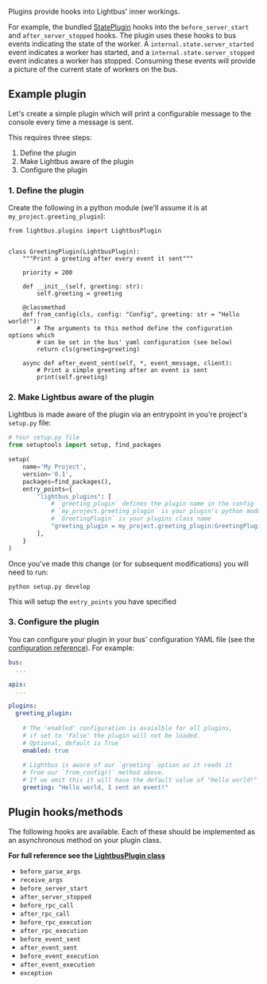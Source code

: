 Plugins provide hooks into Lightbus' inner workings.

For example, the bundled [StatePlugin]
 hooks into the `before_server_start` and `after_server_stopped` hooks. 
The plugin uses these hooks to bus events indicating the state of the worker. 
A `internal.state.server_started` event indicates a worker has started, and a 
`internal.state.server_stopped` event indicates a worker has stopped. Consuming 
these events will provide a picture of the current state of workers on the bus.

## Example plugin

Let's create a simple plugin which will print a configurable message to the 
console every time a message is sent.

This requires three steps:

1. Define the plugin
1. Make Lightbus aware of the plugin
1. Configure the plugin

### 1. Define the plugin

Create the following in a python module (we'll assume it is at `my_project.greeting_plugin`):

```python3
from lightbus.plugins import LightbusPlugin


class GreetingPlugin(LightbusPlugin):
    """Print a greeting after every event it sent"""
    
    priority = 200

    def __init__(self, greeting: str):
        self.greeting = greeting

    @classmethod
    def from_config(cls, config: "Config", greeting: str = "Hello world!"):
        # The arguments to this method define the configuration options which 
        # can be set in the bus' yaml configuration (see below)
        return cls(greeting=greeting)

    async def after_event_sent(self, *, event_message, client):
        # Print a simple greeting after an event is sent
        print(self.greeting)
```

### 2. Make Lightbus aware of the plugin

Lightbus is made aware of the plugin via an entrypoint in you're project's `setup.py` file:

```python
# Your setup.py file
from setuptools import setup, find_packages

setup(
    name='My Project',
    version='0.1',
    packages=find_packages(),
    entry_points={
        "lightbus_plugins": [
            # `greeting_plugin` defines the plugin name in the config
            # `my_project.greeting_plugin` is your plugin's python module
            # `GreetingPlugin` is your plugins class name
            "greeting_plugin = my_project.greeting_plugin:GreetingPlugin",
        ],
    }
)
```

Once you've made this change (or for subsequent modifications) you will need to run:

    python setup.py develop
    
This will setup the `entry_points` you have specified

### 3. Configure the plugin

You can configure your plugin in your bus' configuration YAML file 
(see the [configuration reference](configuration.md)). For example:

```yaml
bus:
  ...

apis:
  ...

plugins:
  greeting_plugin:
    
    # The 'enabled' configuration is avaialble for all plugins, 
    # if set to 'False' the plugin will not be loaded.
    # Optional, default is True
    enabled: true
    
    # Lightbus is aware of our `greeting` option as it reads it 
    # from our `from_config()` method above.
    # If we omit this it will have the default value of "Hello world!"
    greeting: "Hello world, I sent an event!"
```

## Plugin hooks/methods

The following hooks are available. Each of these should be implemented 
as an asynchronous method on your plugin class. 

**For full reference see the [LightbusPlugin class]**

* `before_parse_args`
* `receive_args`
* `before_server_start`
* `after_server_stopped`
* `before_rpc_call`
* `after_rpc_call`
* `before_rpc_execution`
* `after_rpc_execution`
* `before_event_sent`
* `after_event_sent`
* `before_event_execution`
* `after_event_execution`
* `exception`

[StatePlugin]: https://github.com/adamcharnock/lightbus/blob/master/lightbus/plugins/state.py
[LightbusPlugin class]: https://github.com/adamcharnock/lightbus/blob/master/lightbus/plugins/__init__.py

